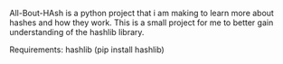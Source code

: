 All-Bout-HAsh is a python project that i am making to learn more about hashes and how they work. This is a small project for me to better gain understanding of the hashlib library.

Requirements:
hashlib
(pip install hashlib)
